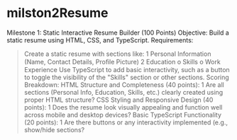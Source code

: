 # milston2Resume
Milestone 1: Static Interactive Resume Builder (100 Points) 
Objective: 
         Build a static resume using HTML, CSS, and TypeScript. 
Requirements: 
  > Create a static resume with sections like:
     1 Personal Information (Name, Contact Details, Proﬁle Picture) 
     2 Education o Skills o Work Experience 
  > Use TypeScript to add basic interactivity, such as a button to toggle the visibility of the "Skills" section or other sections. Scoring Breakdown:
  > HTML Structure and Completeness (40 points):
     1 Are all sections (Personal Info, Education, Skills, etc.) clearly created using proper HTML structure?
  >  CSS Styling and Responsive Design (40 points):
     1 Does the resume look visually appealing and function well across mobile and desktop devices?
  > Basic TypeScript Functionality (20 points):
     1 Are there buttons or any interactivity implemented (e.g., show/hide sections?
